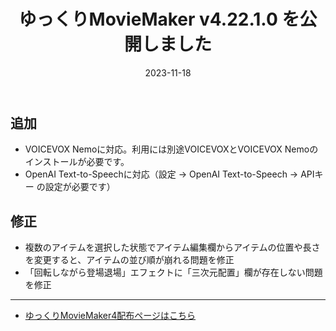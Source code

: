 ﻿---
title: ゆっくりMovieMaker v4.22.1.0 を公開しました
date: 2023-11-18
tags: [YMM4,お知らせ]
---
## 追加
- VOICEVOX Nemoに対応。利用には別途VOICEVOXとVOICEVOX Nemoのインストールが必要です。
- OpenAI Text-to-Speechに対応（設定 → OpenAI Text-to-Speech → APIキー の設定が必要です）
## 修正
- 複数のアイテムを選択した状態でアイテム編集欄からアイテムの位置や長さを変更すると、アイテムの並び順が崩れる問題を修正
- 「回転しながら登場退場」エフェクトに「三次元配置」欄が存在しない問題を修正

---

- [ゆっくりMovieMaker4配布ページはこちら](../index.md)